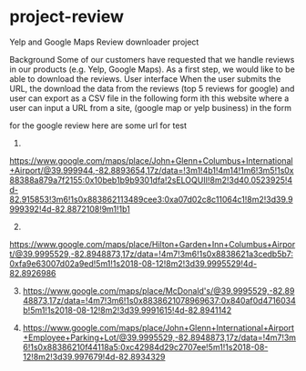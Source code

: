 # project-review
Yelp and Google Maps Review downloader project

Background
Some of our customers have requested that we handle reviews in our products (e.g. Yelp, Google Maps). As a first step, we would like to be able to download the reviews.
User interface
When the user submits the URL, the download the data from the reviews (top 5 reviews for google) and user can export as a CSV file in the following form
ith this website where a user can input a URL from a site, (google map or yelp business) in the form 

for the google review
here are some url for test

1.
https://www.google.com/maps/place/John+Glenn+Columbus+International+Airport/@39.999944,-82.8893654,17z/data=!3m1!4b1!4m14!1m6!3m5!1s0x88388a879a7f2155:0x10beb1b9b9301dfa!2sELOQUII!8m2!3d40.0523925!4d-82.915853!3m6!1s0x883862113489cee3:0xa07d02c8c11064c1!8m2!3d39.9999392!4d-82.8872108!9m1!1b1

2.
https://www.google.com/maps/place/Hilton+Garden+Inn+Columbus+Airport/@39.9995529,-82.8948873,17z/data=!4m7!3m6!1s0x8838621a3cedb5b7:0xfa9e63007d02a9ed!5m1!1s2018-08-12!8m2!3d39.9995529!4d-82.8926986

3. https://www.google.com/maps/place/McDonald's/@39.9995529,-82.8948873,17z/data=!4m7!3m6!1s0x8838621078969637:0x840af0d4716034b!5m1!1s2018-08-12!8m2!3d39.9991615!4d-82.8941142

4. https://www.google.com/maps/place/John+Glenn+International+Airport+Employee+Parking+Lot/@39.9995529,-82.8948873,17z/data=!4m7!3m6!1s0x88386210f44118a5:0xc42984d29c2707ee!5m1!1s2018-08-12!8m2!3d39.997679!4d-82.8934329

